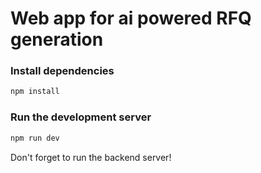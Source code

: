 # Web app for ai powered RFQ generation

### Install dependencies

```bash
npm install
```

### Run the development server

```bash
npm run dev
```

Don't forget to run the backend server!

